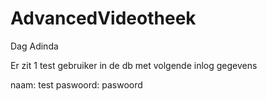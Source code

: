 # AdvancedVideotheek
Dag Adinda

Er zit 1 test gebruiker in de db met volgende inlog gegevens

naam: test
paswoord: paswoord

